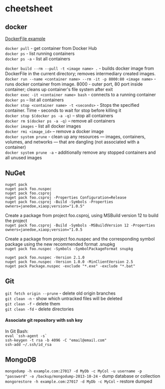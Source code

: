 # cheetsheet

## docker 
[DockerFile example](./DockerFile)

`docker pull` - get container from Docker Hub  
`docker ps` - list running containers  
`docker ps -a` - list all containers

`docker build --rm --pull -t <image name> .` - builds docker image from DockerFile in the current directory; removes intermediary created images.    
`docker run --name <container name> --rm -it -p 8000:80 <image name>` - runs docker container from image. 8000 - outer port, 80 port inside container; cleans up container's file system after exit    
`docker exec -it <container name> bash` - connects to a running container  
`docker ps` – list all containers  
`docker stop <container name> -t <seconds>` - Stops the specified container. Time - seconds to wait for stop before killing it  
`docker stop $(docker ps -a -q)` – stop all containers  
`docker rm $(docker ps -a -q)` – remove all containers  
`docker images` - list all docker images  
`docker rmi <image_id>` – remove a docker image  
`docker system prune` - clean up any resources — images, containers, volumes, and networks — that are dangling (not associated with a container)  
`docker system prune -a` -  additionally remove any stopped containers and all unused images  

## NuGet
`nuget pack`  
`nuget pack foo.nuspec`  
`nuget pack foo.csproj`  
`nuget pack foo.csproj -Properties Configuration=Release`  
`nuget pack foo.csproj -Build -Symbols -Properties owners=janedoe,xiaop;version="1.0.5"`  

Create a package from project foo.csproj, using MSBuild version 12 to build the project  
`nuget pack foo.csproj -Build -Symbols -MSBuildVersion 12 -Properties owners=janedoe,xiaop;version="1.0.5`  

Create a package from project foo.nuspec and the corresponding symbol package using the new recommended format .snupkg  
`nuget pack foo.nuspec -Symbols -SymbolPackageFormat snupkg`  

`nuget pack foo.nuspec -Version 2.1.0`  
`nuget pack foo.nuspec -Version 1.0.0 -MinClientVersion 2.5`  
`nuget pack Package.nuspec -exclude "*.exe" -exclude "*.bat"`  


## Git
`git fetch origin --prune` - delete old origin branches  
`git clean -n` - show which untracked files will be deleted  
`git clean -f` - delete them  
`git clean -fd` - delete directories

#### Associate git repository with ssh key
In Git Bash:  
```eval `ssh-agent -s` ```   
`ssh-keygen -t rsa -b 4096 -C "email@email.com"`  
`ssh-add ~/.ssh/id_rsa`  

## MongoDB
`mongodump -h example.com:27017 -d MyDb -c MyCol -u username -p "password" -o /backup/mongodump-2013-10-24` - dump database or collection  
`mongorestore -h example.com:27017 -d MyDb -c MyCol` - restore dumped  
